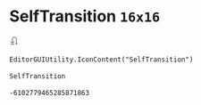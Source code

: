 # SelfTransition `16x16`
<img src="/img/SelfTransition.png" width=16 height=16>

``` CSharp
EditorGUIUtility.IconContent("SelfTransition")
```
```
SelfTransition
```
```
-6102779465285871863
```
